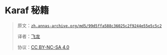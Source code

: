 # Karaf 秘籍

> 原文：[`zh.annas-archive.org/md5/99d5ffa588c36025c2f9244e55e5c5c2`](https://zh.annas-archive.org/md5/99d5ffa588c36025c2f9244e55e5c5c2)
> 
> 译者：[飞龙](https://github.com/wizardforcel)
> 
> 协议：[CC BY-NC-SA 4.0](http://creativecommons.org/licenses/by-nc-sa/4.0/)
